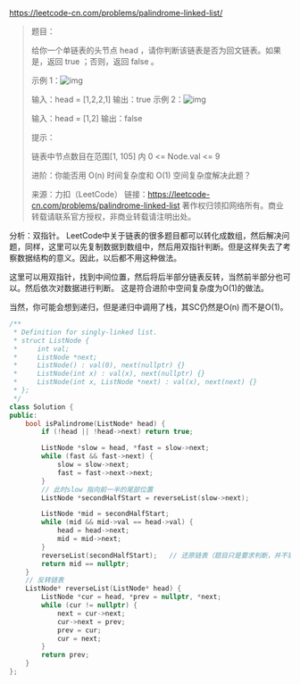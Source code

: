 https://leetcode-cn.com/problems/palindrome-linked-list/

> 题目：
>
> 给你一个单链表的头节点 head ，请你判断该链表是否为回文链表。如果是，返回 true ；否则，返回 false 。
>
>  
>
> 示例 1：![img](https://assets.leetcode.com/uploads/2021/03/03/pal1linked-list.jpg)
>
> 输入：head = [1,2,2,1]
> 输出：true
> 示例 2：![img](https://assets.leetcode.com/uploads/2021/03/03/pal2linked-list.jpg)
>
> 输入：head = [1,2]
> 输出：false
>
>
> 提示：
>
> 链表中节点数目在范围[1, 105] 内
> 0 <= Node.val <= 9
>
>
> 进阶：你能否用 O(n) 时间复杂度和 O(1) 空间复杂度解决此题？
>
> 来源：力扣（LeetCode）
> 链接：https://leetcode-cn.com/problems/palindrome-linked-list
> 著作权归领扣网络所有。商业转载请联系官方授权，非商业转载请注明出处。

分析：双指针。 LeetCode中关于链表的很多题目都可以转化成数组，然后解决问题，同样，这里可以先复制数据到数组中，然后用双指针判断。但是这样失去了考察数据结构的意义。因此，以后都不用这种做法。 

这里可以用双指针，找到中间位置，然后将后半部分链表反转，当然前半部分也可以。然后依次对数据进行判断。 这是符合进阶中空间复杂度为O(1)的做法。 

当然，你可能会想到递归，但是递归中调用了栈，其SC仍然是O(n) 而不是O(1)。

```cpp
/**
 * Definition for singly-linked list.
 * struct ListNode {
 *     int val;
 *     ListNode *next;
 *     ListNode() : val(0), next(nullptr) {}
 *     ListNode(int x) : val(x), next(nullptr) {}
 *     ListNode(int x, ListNode *next) : val(x), next(next) {}
 * };
 */
class Solution {
public:
    bool isPalindrome(ListNode* head) {
        if (!head || !head->next) return true;

        ListNode *slow = head, *fast = slow->next;
        while (fast && fast->next) {
            slow = slow->next;
            fast = fast->next->next;
        }
        // 此时slow 指向前一半的尾部位置
        ListNode *secondHalfStart = reverseList(slow->next);

        ListNode *mid = secondHalfStart;
        while (mid && mid->val == head->val) {
            head = head->next;
            mid = mid->next;
        }
        reverseList(secondHalfStart);   // 还原链表（题目只是要求判断，并不需要修改链表）
        return mid == nullptr;
    }
    // 反转链表
    ListNode* reverseList(ListNode* head) {
        ListNode *cur = head, *prev = nullptr, *next;
        while (cur != nullptr) {
            next = cur->next;
            cur->next = prev;
            prev = cur;
            cur = next;
        }
        return prev;
    }
};
```

